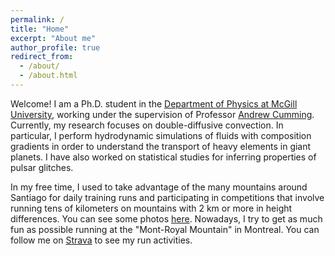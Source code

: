 ```yaml
---
permalink: /
title: "Home"
excerpt: "About me"
author_profile: true
redirect_from: 
  - /about/
  - /about.html
---
```


Welcome! I am a Ph.D. student in the [Department of Physics at McGill University](https://www.physics.mcgill.ca), working under the supervision of Professor [Andrew Cumming](https://www.physics.mcgill.ca/~cumming/). Currently, my research focuses on double-diffusive convection. In particular, I perform hydrodynamic simulations of fluids with composition gradients in order to understand the transport of heavy elements in giant planets. I have also worked on statistical studies for inferring properties of pulsar glitches.

In my free time, I used to take advantage of the many mountains around Santiago for daily training runs and participating in competitions that involve running tens of kilometers on mountains with 2 km or more in height differences. You can see some photos [here](https://jorafb.github.io/website/photos/). Nowadays, I try to get as much fun as possible running at the "Mont-Royal Mountain" in Montreal. You can follow me on [Strava](https://www.strava.com/athletes/21142787) to see my run activities. 

